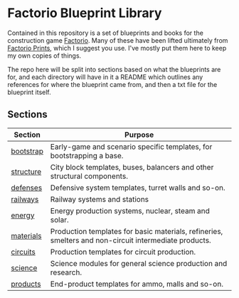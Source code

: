 # Factorio Blueprint Library

Contained in this repository is a set of blueprints and books for the construction game [Factorio](https://factorio.com/).  Many of these have been lifted ultimately from [Factorio Prints](https://factorioprints.com/), which I suggest you use.  I've mostly put them here to keep my own copies of things.

The repo here will be split into sections based on what the blueprints are for, and each directory will have in it a README which outlines any references for where the blueprint came from, and then a txt file for the blueprint itself.

## Sections

Section | Purpose
--- | ---
[bootstrap](bootstrap) | Early-game and scenario specific templates, for bootstrapping a base.
[structure](structure) | City block templates, buses, balancers and other structural components.
[defenses](defenses) | Defensive system templates, turret walls and so-on.
[railways](railways) | Railway systems and stations
[energy](energy) | Energy production systems, nuclear, steam and solar.
[materials](materials) | Production templates for basic materials, refineries, smelters and non-circuit intermediate products.
[circuits](circuits) | Production templates for circuit production.
[science](science) | Science modules for general science production and research.
[products](products) | End-product templates for ammo, malls and so-on.